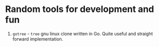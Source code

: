 # Random tools for development and fun

1. `gotree` - `tree` gnu linux clone written in Go. Quite useful and straight forward implementation.